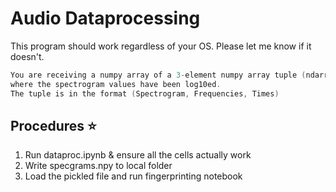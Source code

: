 # Audio Dataprocessing
This program should work regardless of your OS. Please let me know if it doesn't.

```c++
You are receiving a numpy array of a 3-element numpy array tuple (ndarray, ndarray, ndarray) 
where the spectrogram values have been log10ed.
The tuple is in the format (Spectrogram, Frequencies, Times)
```

## Procedures ⭐
1. Run dataproc.ipynb & ensure all the cells actually work
2. Write specgrams.npy to local folder
3. Load the pickled file and run fingerprinting notebook


